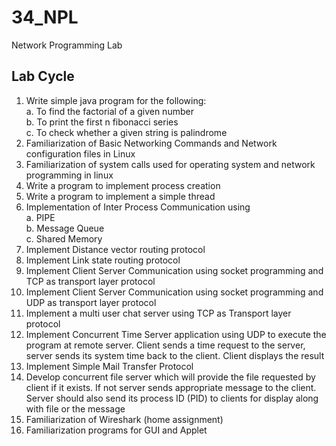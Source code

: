 # 34_NPL
Network Programming Lab

## Lab Cycle
1. Write simple java program for the following:  
  a. To find the factorial of a given number  
  b. To print the first n fibonacci series  
  c. To check whether a given string is palindrome
2. Familiarization of Basic Networking Commands and Network configuration files in
Linux
3. Familiarization of system calls used for operating system and network
programming in linux
4. Write a program to implement process creation
5. Write a program to implement a simple thread
6. Implementation of Inter Process Communication using  
  a. PIPE  
  b. Message Queue  
  c. Shared Memory
7. Implement Distance vector routing protocol
8. Implement Link state routing protocol
9. Implement Client Server Communication using socket programming and TCP as
transport layer protocol
10. Implement Client Server Communication using socket programming and UDP as
transport layer protocol
11. Implement a multi user chat server using TCP as Transport layer protocol
12. Implement Concurrent Time Server application using UDP to execute the program
at remote server. Client sends a time request to the server, server sends its system
time back to the client. Client displays the result
13. Implement Simple Mail Transfer Protocol
14. Develop concurrent file server which will provide the file requested by client if it
exists. If not server sends appropriate message to the client. Server should also send
its process ID (PID) to clients for display along with file or the message
15. Familiarization of Wireshark (home assignment)
16. Familiarization programs for GUI and Applet
